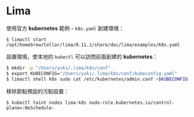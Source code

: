 # Lima 

使用官方 **kubernetes** 範例 - `k8s.yaml` 創建環境：

```
$ limactl start /opt/homebrew/Cellar/lima/0.11.1/share/doc/lima/examples/k8s.yaml
```

設置環境，使本地的 `kubectl` 可以訪問前面創建的 **kubernetes**：

```bash
$ mkdir -p "/Users/yuki/.lima/k8s/conf"
$ export KUBECONFIG="/Users/yuki/.lima/k8s/conf/kubeconfig.yaml"
$ limactl shell k8s sudo cat /etc/kubernetes/admin.conf >$KUBECONFIG
```

移除節點預設的污點設置：

```
$ kubectl taint nodes lima-k8s node-role.kubernetes.io/control-plane=:NoSchedule-
```
